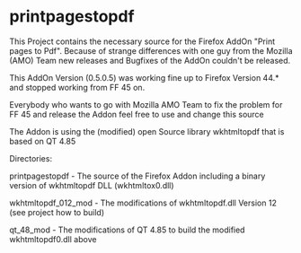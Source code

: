 # printpagestopdf

This Project contains the necessary source for the Firefox AddOn "Print pages to Pdf". Because of strange differences with one
guy from the Mozilla (AMO) Team new releases and Bugfixes of the AddOn couldn't be released.

This AddOn Version (0.5.0.5) was working fine up to Firefox Version 44.* and stopped working from FF 45 on. 

Everybody who wants to go with Mozilla AMO Team to fix the problem for FF 45 and release the Addon feel free to use and change this source

The Addon is using the (modified) open Source library wkhtmltopdf that is based on QT 4.85

Directories:

printpagestopdf - The source of the Firefox Addon including a binary version of wkhtmltopdf DLL (wkhtmltox0.dll)

wkhtmltopdf_012_mod - The modifications of wkhtmltopdf.dll Version 12 (see project how to build)

qt_48_mod - The modifications of QT 4.85 to build the modified wkhtmltopdf0.dll above
